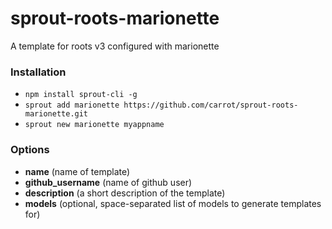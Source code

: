 # sprout-roots-marionette

A template for roots v3 configured with marionette

### Installation

- `npm install sprout-cli -g`
- `sprout add marionette https://github.com/carrot/sprout-roots-marionette.git`
- `sprout new marionette myappname`

### Options

- **name** (name of template)
- **github_username** (name of github user)
- **description** (a short description of the template)
- **models** (optional, space-separated list of models to generate templates for)
